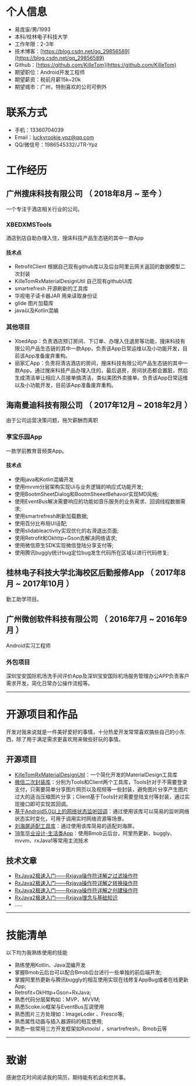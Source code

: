 
# 个人信息

 - 易庞宙/男/1993
 - 本科/桂林电子科技大学
 - 工作年限：2-3年
 - 技术博客：[https://blog.csdn.net/qq_29856589](https://blog.csdn.net/qq_29856589)
 - Github：[https://github.com/KilleTom](https://github.com/KilleTom)
 - 期望职位：Android开发工程师
 - 期望薪资：税前月薪15k~20k
 - 期望城市：广州，特别喜欢的公司可例外
# 联系方式
- 手机：13360704039
- Email：luckyrookie.ypz@qq.com
- QQ/微信号：1986545332/JTR-Ypz


# 工作经历

## 广州搜床科技有限公司 （ 2018年8月 ~ 至今 ）
一个专注于酒店相关行业的公司。

### XBEDXMSTools
酒店到店自助办理入住，搜床科技产品生态链的其中一款App
#### 技术点
- RetrofitClient 根据自己现有github库以及后台阿里云网关返回的数据模型二次封装
- KilleTomRxMaterialDesignUtil 自己现有githubUi库
- smartrefresh 开源刷新的工具库
- 华视电子读卡器JAR 用来读取身份证
- glide 图片加载库
- java以及Kotlin混编

### 其他项目

- XbedApp：负责酒店预订房间、下订单、办理入住退房等功能，搜床科技有限公司产品生态链的其中一款App，负责该App日常运维以及小功能开发，目前该App准备废弃重构。
- 丽家汇App：负责将清洁酒店的房间，搜床科技有限公司产品生态链的其中一款App，通过搜床科技产品办理入住的，最后退房，房间状态都会置脏，然后生成清洁单让相应人员接单搞清洁，类似美团外卖接单。负责该App日常运维以及小功能开发，目前该App准备废弃重构。

## 海南曼迪科技有限公司 （ 2017年12月 ~ 2018年2月 ）
由于公司运营决策问题，拖欠薪酬而离职
### 享宝乐园App 
一款学前教育音频类App。
#### 技术点
- 使用java和Kotlin混编开发
- 使用mvvm分层架构实现Ui与业务逻辑的响应式功能开发;
- 使用BootmSheetDialog和BootmSheeetBehavoir实现MD风格;
- 使用EventBus解决需要响应的功能如音乐服务的业务需求、回调线程数据需求;
- 使用smartrefresh刷新加载数据;
- 使用百分比布局UI设配;
- 使用slidableactivity实现优化的右滑退出页面;
- 使用Retrofit和Okhttp+Gson去解决网络请求;
- 使用微信原生SDK实现微信登陆分享支付等;
- 使用腾讯buggly统计bug定位bug发生代码所在区域以进行代码修复;
## 桂林电子科技大学北海校区后勤报修App  （ 2017年8月 ~ 2017年10月 ）
勤工助学项目。
## 广州微创软件科技有限公司 （ 2016年7月 ~ 2016年9月 ）
Android实习工程师
### 外包项目 
深圳宝安国际机场洗手间评价App及深圳宝安国际机场服务管理办公APP负责客户需求开发，简化日常办公操作流程等。
  ---        ---      
# 开源项目和作品
开发对我来说就是一件美好爱好的事情，十分热爱开发常常喜欢搞些自己的小东西，除了用于满足需求更喜欢用来做些好玩的事情。

## 开源项目
  - [KilleTomRxMaterialDesignUtil](https://github.com/KilleTom/KilleTomRxMaterialDesignUtil)：一个简化开发的MaterialDesign工具库
  - [微信二次封装库](https://github.com/KilleTom/RxWechatToolsMaster)：分别为Tools和Client两个工具库，Tools针对于不需要登录支付，只需要简单分享图片网页以及视频等一些封装，避免图片分享产生图片过大的适当压缩图片分享；Client基于Tools针对需要登陆支付等封装，通过实现接口即可实现其回调。
  - [基于Android5.0以上的网络状态监听回调](https://github.com/KilleTom/RxNetworkClientDemo)：通过使用该库可以简易的监听网络状态实时变化，可用于调用实时网络资源等场景。
  - [刘海屏适配工具库](https://github.com/KilleTom/BangScreenToolsMaster)：通过使用该库简易的适配刘海屏。
  - [18年毕业设计-生活类App](https://github.com/KilleTom/supportQuickNews)：使用Bmob云后台，阿里热更新、buggly、mvvm、rxJava1等常用主流技术

## 技术文章
- [RxJava2极速入门——Rxjava操作符详解之过滤操作符](https://blog.csdn.net/qq_29856589/article/details/89054897)
- [RxJava2极速入门——Rxjava操作符详解之转换操作符](https://blog.csdn.net/qq_29856589/article/details/88821849) 
- [RxJava2极速入门——Rxjava操作符详解之创建操作符](https://blog.csdn.net/qq_29856589/article/details/88743270) 
- [RxJava2极速入门——Rxjava理念与基础知识](https://blog.csdn.net/qq_29856589/article/details/88578579) 
-  .....
 ---         
# 技能清单

以下均为我熟练使用的技能
- 熟练使用Kotlin、Java混编开发
- 掌握Bmob云后台可以配合Bmob后台进行一些单独的前后端开发;
- 掌握阿里热更新与腾讯buggly的相互使用实现在线修复AppBug或者在线更新App;
- Retrofit+OkHttp+Gson+RxJava;
- 熟悉代码分层架构如：MVP、MVVM;
- 熟悉Scoke.io框架与EventBus互调使用
- 熟悉图片三方处理如：ImageLoder 、Fresco等;
- 熟悉属性动画与插入器源码的相互使用;
- 熟悉一些常用三方开发框架如Rxtoolsl ，smartrefresh，Bmob云等
      
---      
# 致谢
感谢您花时间阅读我的简历，期待能有机会和您共事。
